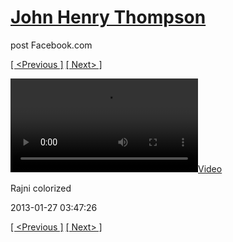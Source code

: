 # [John Henry Thompson](../README.md)
post Facebook.com

[[ <Previous ]](2013-02-12-3.md) [[ Next> ]](2013-01-27-2.md)

[![](../media/2013-01-27/IMG_1529-Rajni-colorized.mp4)](../README.md)

Rajni colorized

2013-01-27 03:47:26

[[ <Previous ]](2013-02-12-3.md) [[ Next> ]](2013-01-27-2.md)